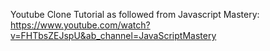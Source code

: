 Youtube Clone Tutorial as followed from Javascript Mastery:
https://www.youtube.com/watch?v=FHTbsZEJspU&ab_channel=JavaScriptMastery
